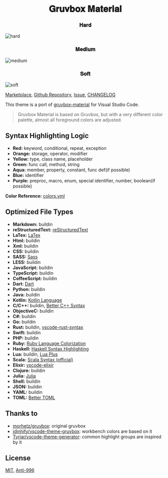<h1 align="center">
𝐆𝐫𝐮𝐯𝐛𝐨𝐱 𝐌𝐚𝐭𝐞𝐫𝐢𝐚𝐥
</h1>

<h3 align="center">
𝐇𝐚𝐫𝐝
</h3>

![hard](https://user-images.githubusercontent.com/37491630/63505960-0d764680-c4c4-11e9-84a6-e8abaad7425c.png)

<h3 align="center">
𝐌𝐞𝐝𝐢𝐮𝐦
</h3>

![medium](https://user-images.githubusercontent.com/37491630/63505969-1109cd80-c4c4-11e9-9580-725b0b111475.png)

<h3 align="center">
𝐒𝐨𝐟𝐭
</h3>

![soft](https://user-images.githubusercontent.com/37491630/63505971-136c2780-c4c4-11e9-9c94-52c011784e16.png)

[Marketplace](https://marketplace.visualstudio.com/items?itemName=sainnhe.gruvbox-material), [Github Repository](https://github.com/sainnhe/gruvbox-material-vscode), [Issue](https://github.com/sainnhe/gruvbox-material-vscode/issues), [CHANGELOG](https://github.com/sainnhe/gruvbox-material-vscode/blob/master/CHANGELOG.md)

This theme is a port of [gruvbox-material](https://github.com/sainnhe/gruvbox-material) for Visual Studio Code. 

> Gruvbox Material is based on Gruvbox, but with a very different color palette, almost all foreground colors are adjusted.

## Syntax Highlighting Logic

- **Red:** keyword, conditional, repeat, exception
- **Orange:** storage, operator, modifier
- **Yellow:** type, class name, placeholder
- **Green:** func call, method, string
- **Aqua:** member, property, constant, func def(if possible)
- **Blue:** identifier
- **Purple:** preproc, macro, enum, special identifier, number, boolean(if possible)

**Color Reference:** [colors.yml](https://github.com/sainnhe/gruvbox-material-vscode/blob/master/colors.yml)

## Optimized File Types

- **Markdown:** buildin
- **reStructuredText:** [reStructuredText](https://marketplace.visualstudio.com/items?itemName=lextudio.restructuredtext)
- **LaTex:** [LaTex](https://marketplace.visualstudio.com/items?itemName=torn4dom4n.latex-support)
- **Html:** buildin
- **Xml:** buildin
- **CSS:** buildin
- **SASS:** [Sass](https://marketplace.visualstudio.com/items?itemName=Syler.sass-indented)
- **LESS:** buildin
- **JavaScript:** buildin
- **TypeScript:** buildin
- **CoffeeScript:** buildin
- **Dart:** [Dart](https://marketplace.visualstudio.com/items?itemName=Dart-Code.dart-code)
- **Python:** buildin
- **Java:** buildin
- **Kotlin:** [Kotlin Language](https://marketplace.visualstudio.com/items?itemName=mathiasfrohlich.Kotlin)
- **C/C++:** buildin, [Better C++ Syntax](https://marketplace.visualstudio.com/items?itemName=jeff-hykin.better-cpp-syntax)
- **ObjectiveC:** buildin
- **C#:** buildin
- **Go:** buildin
- **Rust:** buildin, [vscode-rust-syntax](https://marketplace.visualstudio.com/items?itemName=dunstontc.vscode-rust-syntax)
- **Swift:** buildin
- **PHP:** buildin
- **Ruby:** [Ruby Language Colorization](https://marketplace.visualstudio.com/items?itemName=groksrc.ruby)
- **Haskell:** [Haskell Syntax Highlighting](https://marketplace.visualstudio.com/items?itemName=justusadam.language-haskell)
- **Lua:** buildin, [Lua Plus](https://marketplace.visualstudio.com/items?itemName=jep-a.lua-plus)
- **Scala:** [Scala Syntax (official)](https://marketplace.visualstudio.com/items?itemName=scala-lang.scala)
- **Elixir:** [vscode-elixir](https://marketplace.visualstudio.com/items?itemName=mjmcloug.vscode-elixir)
- **Clojure:** buildin
- **Julia:** [Julia](https://marketplace.visualstudio.com/items?itemName=julialang.language-julia)
- **Shell:** buildin
- **JSON:** buildin
- **YAML:** buildin
- **TOML:** [Better TOML](https://marketplace.visualstudio.com/items?itemName=bungcip.better-toml)

## Thanks to

- [morhetz/gruvbox](https://github.com/morhetz/gruvbox): original gruvbox
- [jdinhify/vscode-theme-gruvbox](https://github.com/jdinhify/vscode-theme-gruvbox): workbench colors are based on it
- [Tyriar/vscode-theme-generator](https://github.com/Tyriar/vscode-theme-generator): common highlight groups are inspired by it

## License

[MIT](https://github.com/sainnhe/gruvbox-material-vscode/blob/master/LICENSE), [Anti-996](https://github.com/sainnhe/gruvbox-material-vscode/blob/master/Anti-996-LICENSE)
